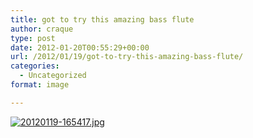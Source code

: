 ```yaml
---
title: got to try this amazing bass flute
author: craque
type: post
date: 2012-01-20T00:55:29+00:00
url: /2012/01/19/got-to-try-this-amazing-bass-flute/
categories:
  - Uncategorized
format: image

---
```

[<img src="https://sounding.com/blog/wp-content/uploads/2012/01/20120119-165417.jpg" alt="20120119-165417.jpg" class="alignnone size-full" />][1]

 [1]: https://sounding.com/blog/wp-content/uploads/2012/01/20120119-165417.jpg